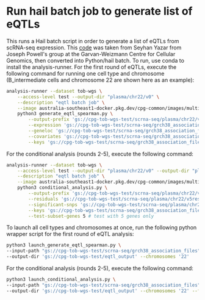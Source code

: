 # Run hail batch job to generate list of eQTLs

This runs a Hail batch script in order to generate a list of eQTLs from scRNA-seq expression. This [code](https://github.com/powellgenomicslab/onek1k_phase1/tree/main/single_cell_cis_eQTL_mapping) was taken from Seyhan Yazar from Joseph Powell's group at the Garvan-Weizmann Centre for Cellular Genomics, then converted into Python/hail batch. To run, use conda to install the analysis-runner. For the first round of eQTLs, execute the following command for running one cell type and chromosome (B_intermediate cells and chromosome 22 are shown here as an example):

```sh
analysis-runner --dataset tob-wgs \
    --access-level test --output-dir "plasma/chr22/v0" \
    --description "eqtl batch job" \
    --image australia-southeast1-docker.pkg.dev/cpg-common/images/multipy:0.16 \
    python3 generate_eqtl_spearman.py \
        --output-prefix 'gs://cpg-tob-wgs-test/scrna-seq/plasma/chr22/v0' \
        --expression 'gs://cpg-tob-wgs-test/scrna-seq/grch38_association_files/expression_files/B_intermediate_expression.tsv' \
        --geneloc 'gs://cpg-tob-wgs-test/scrna-seq/grch38_association_files/gene_location_files/GRCh38_geneloc_chr22.tsv' \
        --covariates 'gs://cpg-tob-wgs-test/scrna-seq/grch38_association_files/covariates_files/B_intermediate_peer_factors_file.txt' \
        --keys 'gs://cpg-tob-wgs-test/scrna-seq/grch38_association_files/OneK1K_CPG_IDs.tsv'
```

For the conditional analysis (rounds 2-5), execute the following command:

```sh
analysis-runner --dataset tob-wgs \
    --access-level test --output-dir "plasma/chr22/v0" --output-dir "plasma/chr22/v0" \
    --description "eqtl batch job" \
    --image australia-southeast1-docker.pkg.dev/cpg-common/images/multipy:0.16 \
    python3 conditional_analysis.py \
        --output-prefix 'gs://cpg-tob-wgs-test/scrna-seq/plasma/chr22/v5' \
        --residuals 'gs://cpg-tob-wgs-test/scrna-seq/plasma/chr22/v5residual_df.tsv' \
        --significant-snps 'gs://cpg-tob-wgs-test/scrna-seq/plasma/chr22/v5correlation_results.csv' \
        --keys 'gs://cpg-tob-wgs-test/scrna-seq/grch38_association_files/OneK1K_CPG_IDs.tsv' \
        --test-subset-genes 5 # test with 5 genes only
```

To launch all cell types and chromosomes at once, run the following python wrapper script for the first round of eQTL analysis:

```sh
python3 launch_generate_eqtl_spearman.py \
--input-path "gs://cpg-tob-wgs-test/scrna-seq/grch38_association_files" \
--output-dir 'gs://cpg-tob-wgs-test/eqtl_output' --chromosomes '22'
```

For the conditional analysis (rounds 2-5), execute the following command:

```sh
python3 launch_conditional_analysis.py \
--input-path "gs://cpg-tob-wgs-test/scrna-seq/grch38_association_files" \
--output-dir 'gs://cpg-tob-wgs-test/eqtl_output' --chromosomes '22' --first-round-path 'gs://cpg-tob-wgs-test/eqtl_output/'
```
